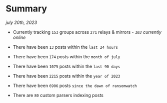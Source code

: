 
# Summary
_july 20th, 2023_

- Currently tracking `153` groups across `271` relays & mirrors - _`103` currently online_

- There have been `13` posts within the `last 24 hours`

- There have been `174` posts within the `month of july`

- There have been `1075` posts within the `last 90 days`

- There have been `2215` posts within the `year of 2023`

- There have been `6906` posts `since the dawn of ransomwatch`

- There are `80` custom parsers indexing posts
